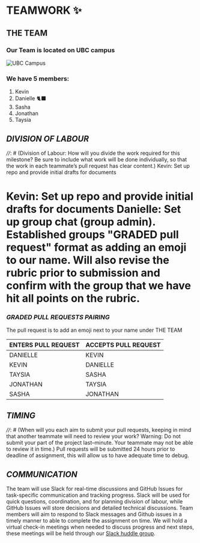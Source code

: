 # **TEAMWORK** :sparkles:

## THE TEAM ##

### Our Team is located on UBC campus ###

![UBC Campus](https://visit.ubc.ca/wp-content/uploads/2019/09/UBC_mainmall1_1940x1216.jpg)

### We have 5 members: ###
1. Kevin
2. Danielle :black_cat:
3. Sasha
4. Jonathan
5. Taysia

## _DIVISION OF LABOUR_
_//_: # (Division of Labour: How will you divide the work required for this milestone? Be sure to include what work will be done individually, so that the work in each teammate’s pull request has clear content.)
Kevin: Set up repo and provide initial drafts for documents

Kevin: Set up repo and provide initial drafts for documents 
Danielle: Set up group chat (group admin). Established groups "GRADED pull request" format as adding an emoji to our name. Will also revise the rubric prior to submission and confirm with the group that we have hit all points on the rubric.
=======
### _GRADED PULL REQUESTS PAIRING_ ###
The pull request is to add an emoji next to your name under THE TEAM

ENTERS PULL REQUEST | ACCEPTS PULL REQUEST  
--------------------|---------------------  
DANIELLE | KEVIN  
KEVIN | DANIELLE  
TAYSIA | SASHA  
JONATHAN | TAYSIA  
SASHA | JONATHAN  

## _TIMING_
_//_: # (When will you each aim to submit your pull requests, keeping in mind that another teammate will need to review your work? Warning: Do not submit your part of the project last–minute. Your teammate may not be able to review it in time.)
Pull requests will be submitted 24 hours prior to deadline of assignment, this will allow us to have adequate time to debug.

## _COMMUNICATION_
[//]: # (How will you communicate with each other? For example, will you be using both Slack and GitHub Issues? For what, exactly? How long will it realistically take you to respond to a message? Will you hold a regular meeting, or rely exclusively on asynchronous communication?)

The team will use Slack for real-time discussions and GitHub Issues for task-specific communication and tracking progress. 
Slack will be used for quick questions, coordination, and for planning division of labour, while GitHub Issues will store decisions and detailed technical discussions. 
Team members will aim to respond to Slack messages and Github issues in a timely manner to able to complete the assignment on time. 
We will hold a virtual check-in meetings when needed to discuss progress and next steps, these meetings will be held through our [Slack huddle group](https://app.slack.com/huddle/T09A488KAUT/C09EX911AEQ). 
